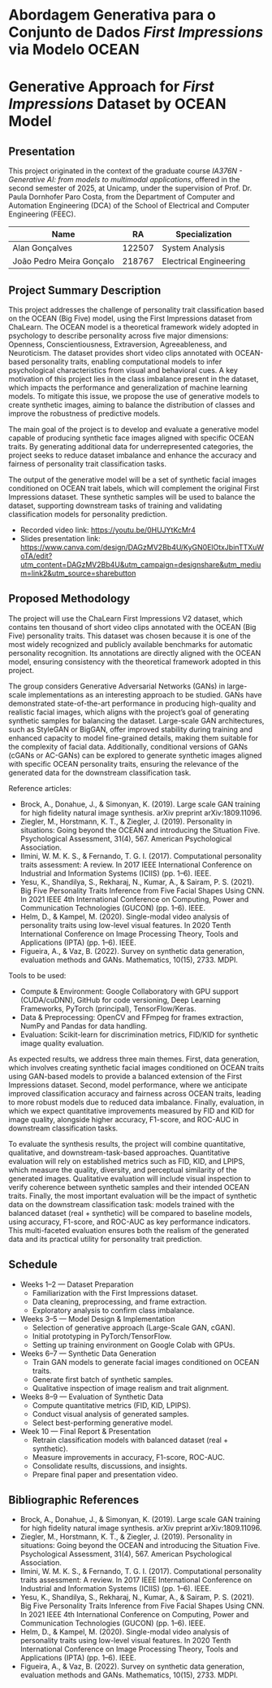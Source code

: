 # Abordagem Generativa para o Conjunto de Dados _First Impressions_ via Modelo OCEAN
# Generative Approach for _First Impressions_ Dataset by OCEAN Model

## Presentation

This project originated in the context of the graduate course *IA376N - Generative AI: from models to multimodal applications*, 
offered in the second semester of 2025, at Unicamp, under the supervision of Prof. Dr. Paula Dornhofer Paro Costa, from the Department of Computer and Automation Engineering (DCA) of the School of Electrical and Computer Engineering (FEEC).

|Name  | RA | Specialization|
|--|--|--|
| Alan Gonçalves            | 122507 | System Analysis|
| João Pedro Meira Gonçalo  | 218767 | Electrical Engineering |

## Project Summary Description

 <!-- **Description of the project theme, including generating context and motivation:** -->
   This project addresses the challenge of personality trait classification based on the OCEAN (Big Five) model, using the First Impressions dataset from ChaLearn. The OCEAN model is a theoretical framework widely adopted in psychology to describe personality across five major dimensions: Openness, Conscientiousness, Extraversion, Agreeableness, and Neuroticism. The dataset provides short video clips annotated with OCEAN-based personality traits, enabling computational models to infer psychological characteristics from visual and behavioral cues.
    A key motivation of this project lies in the class imbalance present in the dataset, which impacts the performance and generalization of machine learning models. To mitigate this issue, we propose the use of generative models to create synthetic images, aiming to balance the distribution of classes and improve the robustness of predictive models.
 
 <!-- **Description of the main goal of the project:** -->
  The main goal of the project is to develop and evaluate a generative model capable of producing synthetic face images aligned with specific OCEAN traits. By generating additional data for underrepresented categories, the project seeks to reduce dataset imbalance and enhance the accuracy and fairness of personality trait classification tasks.
  
 <!-- **Clarify what the output of the generative model will be:** -->
  The output of the generative model will be a set of synthetic facial images conditioned on OCEAN trait labels, which will complement the original First Impressions dataset. These synthetic samples will be used to balance the dataset, supporting downstream tasks of training and validating classification models for personality prediction.
   
 <!-- **Include in this section a link to the presentation video of the project proposal (maximum 5 minutes).** -->
   * Recorded video link: https://youtu.be/0HUJYtKcMr4
   * Slides presentation link: https://www.canva.com/design/DAGzMV2Bb4U/KyGN0ElOtxJbinTTXuWoTA/edit?utm_content=DAGzMV2Bb4U&utm_campaign=designshare&utm_medium=link2&utm_source=sharebutton

## Proposed Methodology
<!-- > For the first submission, the proposed methodology must clarify:   -->
<!-- **Which dataset(s) the project intends to use, justifying the choice(s)** -->
   The project will use the ChaLearn First Impressions V2 dataset, which contains ten thousand of short video clips annotated with the OCEAN (Big Five) personality traits. This dataset was chosen because it is one of the most widely recognized and publicly available benchmarks for automatic personality recognition. Its annotations are directly aligned with the OCEAN model, ensuring consistency with the theoretical framework adopted in this project.
<!-- **Which generative modeling approaches the group already sees as interesting to be studied** -->
   The group considers Generative Adversarial Networks (GANs) in large-scale implementations as an interesting approach to be studied. GANs have demonstrated state-of-the-art performance in producing high-quality and realistic facial images, which aligns with the project’s goal of generating synthetic samples for balancing the dataset. Large-scale GAN architectures, such as StyleGAN or BigGAN, offer improved stability during training and enhanced capacity to model fine-grained details, making them suitable for the complexity of facial data. Additionally, conditional versions of GANs (cGANs or AC-GANs) can be explored to generate synthetic images aligned with specific OCEAN personality traits, ensuring the relevance of the generated data for the downstream classification task.
   
<!-- **Reference articles already identified and that will be studied or used as part of the project planning** -->
Reference articles:
  * Brock, A., Donahue, J., & Simonyan, K. (2019). Large scale GAN training for high fidelity natural image synthesis. arXiv preprint arXiv:1809.11096.
  * Ziegler, M., Horstmann, K. T., & Ziegler, J. (2019). Personality in situations: Going beyond the OCEAN and introducing the Situation Five. Psychological Assessment, 31(4), 567. American Psychological Association.
  * Ilmini, W. M. K. S., & Fernando, T. G. I. (2017). Computational personality traits assessment: A review. In 2017 IEEE International Conference on Industrial and Information Systems (ICIIS) (pp. 1–6). IEEE.
  * Yesu, K., Shandilya, S., Rekharaj, N., Kumar, A., & Sairam, P. S. (2021). Big Five Personality Traits Inference from Five Facial Shapes Using CNN. In 2021 IEEE 4th International Conference on Computing, Power and Communication Technologies (GUCON) (pp. 1–6). IEEE.
  * Helm, D., & Kampel, M. (2020). Single-modal video analysis of personality traits using low-level visual features. In 2020 Tenth International Conference on Image Processing Theory, Tools and Applications (IPTA) (pp. 1–6). IEEE.
  * Figueira, A., & Vaz, B. (2022). Survey on synthetic data generation, evaluation methods and GANs. Mathematics, 10(15), 2733. MDPI.
<!-- **Tools to be used (based on the group’s current vision of the project)**  -->
Tools to be used:
  * Compute & Environment: Google Collaboratory with GPU support (CUDA/cuDNN), GitHub for code versioning, Deep Learning Frameworks, PyTorch (principal), TensorFlow/Keras.
  * Data & Preprocessing: OpenCV and FFmpeg for frames extraction, NumPy and Pandas for data handling.
  * Evaluation: Scikit-learn for discrimination metrics, FID/KID for synthetic image quality evaluation.
<!-- **Expected results** -->
  As expected results, we address three main themes. First, data generation, which involves creating synthetic facial images conditioned on OCEAN traits using GAN-based models to provide a balanced extension of the First Impressions dataset. Second, model performance, where we anticipate improved classification accuracy and fairness across OCEAN traits, leading to more robust models due to reduced data imbalance. Finally, evaluation, in which we expect quantitative improvements measured by FID and KID for image quality, alongside higher accuracy, F1-score, and ROC-AUC in downstream classification tasks.
<!-- **Proposal for evaluating the synthesis results** -->
   To evaluate the synthesis results, the project will combine quantitative, qualitative, and downstream-task-based approaches. Quantitative evaluation will rely on established metrics such as FID, KID, and LPIPS, which measure the quality, diversity, and perceptual similarity of the generated images. Qualitative evaluation will include visual inspection to verify coherence between synthetic samples and their intended OCEAN traits.
   Finally, the most important evaluation will be the impact of synthetic data on the downstream classification task: models trained with the balanced dataset (real + synthetic) will be compared to baseline models, using accuracy, F1-score, and ROC-AUC as key performance indicators. This multi-faceted evaluation ensures both the realism of the generated data and its practical utility for personality trait prediction.

## Schedule
<!-- **Proposed schedule. Try to estimate how many weeks will be spent on each stage of the project** -->
 * Weeks 1–2 — Dataset Preparation
   * Familiarization with the First Impressions dataset.
   * Data cleaning, preprocessing, and frame extraction.
   * Exploratory analysis to confirm class imbalance.
 * Weeks 3–5 — Model Design & Implementation
   * Selection of generative approach (Large-Scale GAN, cGAN).
   * Initial prototyping in PyTorch/TensorFlow.
   * Setting up training environment on Google Colab with GPUs.
 * Weeks 6–7 — Synthetic Data Generation
   * Train GAN models to generate facial images conditioned on OCEAN traits.
   * Generate first batch of synthetic samples.
   * Qualitative inspection of image realism and trait alignment.
 * Weeks 8–9 — Evaluation of Synthetic Data
   * Compute quantitative metrics (FID, KID, LPIPS).
   * Conduct visual analysis of generated samples.
   * Select best-performing generative model.
 * Week 10 — Final Report & Presentation
   * Retrain classification models with balanced dataset (real + synthetic).
   * Measure improvements in accuracy, F1-score, ROC-AUC.
   * Consolidate results, discussions, and insights.
   * Prepare final paper and presentation video.

## Bibliographic References
<!-- **Point out in this section the bibliographic references adopted in the project.** -->
   * Brock, A., Donahue, J., & Simonyan, K. (2019). Large scale GAN training for high fidelity natural image synthesis. arXiv preprint arXiv:1809.11096.
   * Ziegler, M., Horstmann, K. T., & Ziegler, J. (2019). Personality in situations: Going beyond the OCEAN and introducing the Situation Five. Psychological Assessment, 31(4), 567. American Psychological Association.
   * Ilmini, W. M. K. S., & Fernando, T. G. I. (2017). Computational personality traits assessment: A review. In 2017 IEEE International Conference on Industrial and Information Systems (ICIIS) (pp. 1–6). IEEE.
   * Yesu, K., Shandilya, S., Rekharaj, N., Kumar, A., & Sairam, P. S. (2021). Big Five Personality Traits Inference from Five Facial Shapes Using CNN. In 2021 IEEE 4th International Conference on Computing, Power and Communication Technologies (GUCON) (pp. 1–6). IEEE.
   * Helm, D., & Kampel, M. (2020). Single-modal video analysis of personality traits using low-level visual features. In 2020 Tenth International Conference on Image Processing Theory, Tools and Applications (IPTA) (pp. 1–6). IEEE.
   * Figueira, A., & Vaz, B. (2022). Survey on synthetic data generation, evaluation methods and GANs. Mathematics, 10(15), 2733. MDPI.

